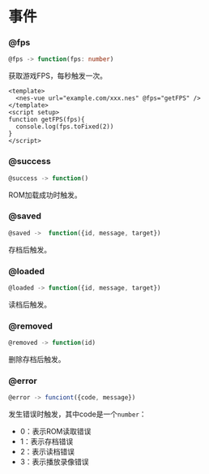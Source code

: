 # 事件

### @fps

```ts
@fps -> function(fps: number)
```

获取游戏FPS，每秒触发一次。

```vue
<template>
  <nes-vue url="example.com/xxx.nes" @fps="getFPS" />
</template>
<script setup>
function getFPS(fps){
  console.log(fps.toFixed(2))
}
</script>
```

### @success

```ts
@success -> function()
```

ROM加载成功时触发。

### @saved

```ts
@saved ->  function({id, message, target})
```

存档后触发。

### @loaded

```ts
@loaded -> function({id, message, target})
```

读档后触发。

### @removed

```ts
@removed -> function(id)
```

删除存档后触发。

### @error

```ts
@error -> funciont({code, message})
```

发生错误时触发，其中code是一个`number`：

* 0：表示ROM读取错误
* 1：表示存档错误
* 2：表示读档错误
* 3：表示播放录像错误